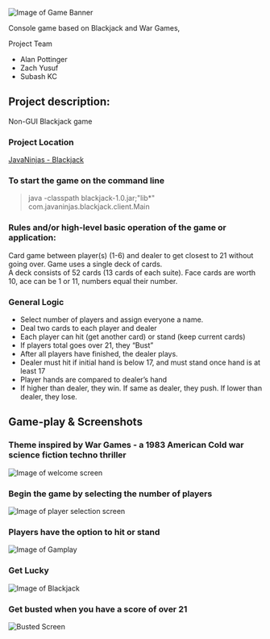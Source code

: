 ![Image of Game Banner](resources/blackjack_banner_img.PNG)

Console game based on Blackjack and War Games, 

Project Team

* Alan Pottinger
* Zach Yusuf
* Subash KC

## Project description:

Non-GUI Blackjack game

### Project Location
[JavaNinjas - Blackjack](https://github.com/zachystuff/Java_Ninjas_BlackJack)

### To start the game on the command line
>java -classpath blackjack-1.0.jar;"lib\*" com.javaninjas.blackjack.client.Main

### Rules and/or high-level basic operation of the game or application:

Card game between player(s) (1-6) and dealer to get closest to 21 without going over. Game uses a single deck of
cards.  
A deck consists of 52 cards (13 cards of each suite). Face cards are worth 10, ace can be 1 or 11, numbers equal their
number.

### General Logic

<ul> 
  <li> Select number of players and assign everyone a name.</li>
  <li> Deal two cards to each player and dealer </li>
  <li> Each player can hit (get another card) or stand (keep current cards) </li>
  <li> If players total goes over 21, they “Bust” </li>
  <li> After all players have finished, the dealer plays. </li>
  <li> Dealer must hit if initial hand is below 17, and must stand once hand is at least 17 </li>
  <li> Player hands are compared to dealer’s hand </li>
  <li> If higher than dealer, they win. If same as dealer, they push. If lower than dealer, they lose. </li>
</ul>

## Game-play & Screenshots

### Theme inspired by War Games - a 1983 American Cold war science fiction techno thriller
![Image of welcome screen](resources/Warzone_theme.PNG)

### Begin the game by selecting the number of players
![Image of player selection screen](resources/select_player.PNG)

### Players have the option to hit or stand
![Image of Gamplay](resources/gameplay.PNG)

### Get Lucky
![Image of Blackjack](resources/player_Blackjack.PNG)

### Get busted when you have a score of over 21
![Busted Screen](resources/busted.PNG)

